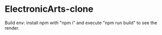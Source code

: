 # ElectronicArts-clone

Build env: install npm with "npm i" and execute "npm run build" to see the render.
